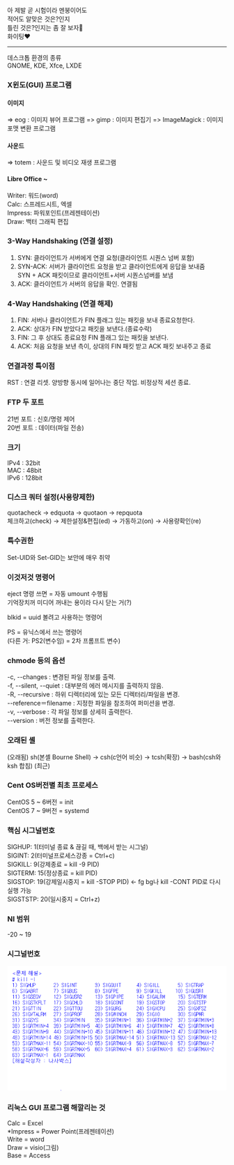 아 제발 곧 시험이라 멘붕이어도  
적어도 알맞은 것은?인지  
틀린 것은?인지는 좀 잘 보자🥺  
화이팅❤️  
  
***
  
데스크톱 환경의 종류  
GNOME, KDE, Xfce, LXDE  
  
### X윈도(GUI) 프로그램

#### 이미지 
=> eog : 이미지 뷰어 프로그램
=> gimp : 이미지 편집기
=> ImageMagick : 이미지 포맷 변환 프로그램

#### 사운드 
=> totem : 사운드 및 비디오 재생 프로그램

#### Libre Office ~  
Writer: 워드(word)  
Calc: 스프레드시트, 엑셀  
Impress: 파워포인트(프레젠테이션)  
Draw: 백터 그래픽 편집  

### 3-Way Handshaking (연결 설정) 

1) SYN: 클라이언트가 서버에게 연결 요청(클라이언트 시퀀스 넘버 포함)  
2) SYN-ACK: 서버가 클라이언트 요청을 받고 클라이언트에게 응답을 보내줌  
SYN + ACK 패킷이므로 클라이언트+서버 시퀀스넘버를 보냄  
3) ACK: 클라이언트가 서버의 응답을 확인. 연결됨  

### 4-Way Handshaking (연결 해제) 

1) FIN: 서버나 클라이언트가 FIN 플래그 있는 패킷을 보내 종료요청한다.  
2) ACK: 상대가 FIN 받았다고 패킷을 보낸다.(종료수락)  
3) FIN: 그 후 상대도 종료요청 FIN 플래그 있는 패킷을 보낸다.  
4) ACK: 처음 요청을 보낸 측이, 상대의 FIN 패킷 받고 ACK 패킷 보내주고 종료

### 연결과정 특이점 
RST : 연결 리셋. 양방향 동시에 일어나는 중단 작업. 비정상적 세션 종료.  
  
### FTP 두 포트 
21번 포트 : 신호/명령 제어  
20번 포트 : 데이터(파일 전송)  

### 크기 
IPv4 : 32bit  
MAC : 48bit  
IPv6 : 128bit  

### 디스크 쿼터 설정(사용량제한) 
quotacheck → edquota → quotaon → repquota  
체크하고(check) → 제한설정&편집(ed) → 가동하고(on) → 사용량확인(re)  
  
### 특수권한 
Set-UID와 Set-GID는 보안에 매우 취약  

### 이것저것 명령어  
eject 명령 쓰면 = 자동 umount 수행됨  
기억장치꺼 미디어 꺼내는 용이라 다시 닫는 거(?)  
  
blkid = uuid 볼려고 사용하는 명령어  
  
PS = 유닉스에서 쓰는 명령어  
(다른 거: PS2(변수임) = 2차 프롬프트 변수)  
  
### chmode 등의 옵션 
-c, --changes : 변경된 파일 정보를 출력.  
-f, --silent, --quiet : 대부분의 에러 메시지를 출력하지 않음.  
-R, --recursive : 하위 디렉터리에 있는 모든 디렉터리/파일을 변경.  
    --reference＝filename : 지정한 파일을 참조하여 퍼미션을 변경.  
-v, --verbose : 각 파일 정보를 상세히 출력한다.  
    --version : 버전 정보를 출력한다.  
  
### 오래된 셸 
(오래됨) sh(본셸 Bourne Shell) -> csh(c언어 비슷) -> tcsh(확장) -> bash(csh와 ksh 합침) (최근)  
  
### Cent OS버전별 최초 프로세스 
CentOS 5 ~ 6버전 = init  
CentOS 7 ~ 9버전 = systemd  
  
### 핵심 시그널번호 
SIGHUP: 1(터미널 종료 & 끊길 때, 백에서 받는 시그널)  
SIGINT: 2(터미널프로세스강종 = Ctrl+c)  
SIGKILL: 9(강제종료 = kill -9 PID)  
SIGTERM: 15(정상종료 = kill PID)  
SIGSTOP: 19(강제일시중지 = kill -STOP PID)  <- fg bg나 kill -CONT PID로 다시 실행 가능  
SIGSTSTP: 20(일시중지 = Ctrl+z)  

### NI 범위 
-20 ~ 19  

### 시그널번호 
![CBT해설](./Image/리눅스CBT1.png)  

### 리눅스 GUI 프로그램 해깔리는 것 
Calc = Excel  
*Impress = Power Point(프레젠테이션)  
Write = word  
Draw = visio(그림)  
Base = Access  

